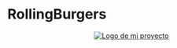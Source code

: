 # RollingBurgers

<p align="center">
  <a href="https://postimg.cc/fVvqrNv8">
    <img src="https://i.postimg.cc/mrxxhZ1W/logo-proyecto.png" alt="Logo de mi proyecto">
  </a>
</p>



